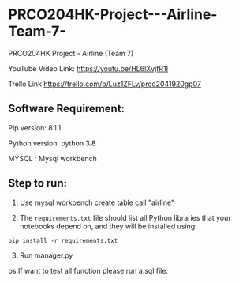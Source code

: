 # PRCO204HK-Project---Airline-Team-7-
PRCO204HK Project - Airline (Team 7)

YouTube Video Link: 
https://youtu.be/HL6lXvjfR1I

Trello Link
https://trello.com/b/Luz1ZFLv/prco2041920gp07

## Software Requirement:
Pip version: 8.1.1

Python version: python 3.8

MYSQL : Mysql workbench

## Step to run:
1. Use mysql workbench create table call "airline"

2. The `requirements.txt` file should list all Python libraries that your notebooks
depend on, and they will be installed using:

```
pip install -r requirements.txt
```

3. Run manager.py

ps.If want to test all function please run a.sql file.

